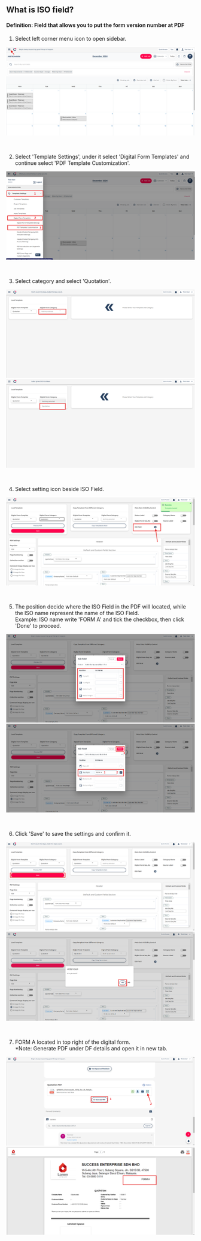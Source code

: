 ## What is ISO field?
#### Definition: Field that allows you to put the form version number at PDF

1) Select left corner menu icon to open sidebar. <br>
<p align="center">
         <img src="img2/ISO_Field_Step_1.png" alt="What is ISO field?">
</p><br>

2) Select 'Template Settings', under it select 'Digital Form Templates' and continue select 'PDF Template Customization'. <br>
<p align="center">
         <img src="img2/ISO_Field_Step_2.png" alt="What is ISO field?">
</p><br>

3) Select category and select 'Quotation'. <br>
<p align="center">
         <img src="img2/ISO_Field_Step_3.png" alt="What is ISO field?">
         <img src="img2/ISO_Field_Step_4.png" alt="What is ISO field?">
</p><br>

4) Select setting icon beside ISO Field. <br>
<p align="center">
         <img src="img2/ISO_Field_Step_5.png" alt="What is ISO field?">
</p><br>

5) The position decide where the ISO Field in the PDF will located, while the ISO name represent the name of the ISO Field. <br>
   Example: ISO name write 'FORM A' and tick the checkbox, then click 'Done' to proceed.<br>
<p align="center">
         <img src="img2/ISO_Field_Step_6.png" alt="What is ISO field?">
         <img src="img2/ISO_Field_Step_7.png" alt="What is ISO field?">
</p><br>

6) Click 'Save' to save the settings and confirm it. <br>
<p align="center">
         <img src="img2/ISO_Field_Step_8.png" alt="What is ISO field?">
         <img src="img2/ISO_Field_Step_9.png" alt="What is ISO field?">
</p><br>

7) FORM A located in top right of the digital form. <br>
*Note: Generate PDF under DF details and open it in new tab.<br>
<p align="center">
         <img src="img2/ISO_Field_Step_11.png" alt="What is ISO field?">
         <img src="img2/ISO_Field_Step_10.png" alt="What is ISO field?">
</p><br>
